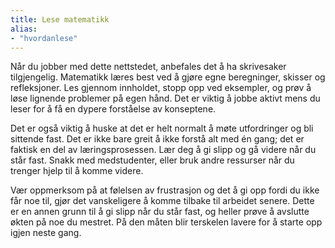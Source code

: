 ```yaml
---
title: Lese matematikk
alias:
- "hvordanlese"
---
```

Når du jobber med dette nettstedet, anbefales det å ha skrivesaker tilgjengelig. Matematikk læres best ved å gjøre egne beregninger, skisser og refleksjoner. Les gjennom innholdet, stopp opp ved eksempler, og prøv å løse lignende problemer på egen hånd. Det er viktig å jobbe aktivt mens du leser for å få en dypere forståelse av konseptene.

Det er også viktig å huske at det er helt normalt å møte utfordringer og bli sittende fast. Det er ikke bare greit å ikke forstå alt med én gang; det er faktisk en del av læringsprosessen. Lær deg å gi slipp og gå videre når du står fast. Snakk med medstudenter, eller bruk andre ressurser når du trenger hjelp til å komme videre. 

Vær oppmerksom på at følelsen av frustrasjon og det å gi opp fordi du ikke får noe til, gjør det vanskeligere å komme tilbake til arbeidet senere. Dette er en annen grunn til å gi slipp når du står fast, og heller prøve å avslutte økten på noe du mestret. På den måten blir terskelen lavere for å starte opp igjen neste gang. 